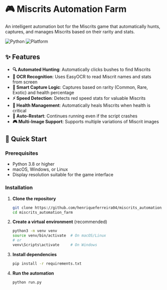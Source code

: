 # 🎮 Miscrits Automation Farm

An intelligent automation bot for the Miscrits game that automatically hunts, captures, and manages Miscrits based on their rarity and stats.

![Python](https://img.shields.io/badge/python-v3.8+-blue.svg)
![Platform](https://img.shields.io/badge/platform-macOS%20%7C%20Windows%20%7C%20Linux-lightgrey.svg)

## ✨ Features

- **🔍 Automated Hunting**: Automatically clicks bushes to find Miscrits
- **📸 OCR Recognition**: Uses EasyOCR to read Miscrit names and stats from screen
- **🎯 Smart Capture Logic**: Captures based on rarity (Common, Rare, Exotic) and health percentage
- **⚡ Speed Detection**: Detects red speed stats for valuable Miscrits
- **🏥 Health Management**: Automatically heals Miscrits when health is critical
- **🔄 Auto-Restart**: Continues running even if the script crashes
- **🎮 Multi-Image Support**: Supports multiple variations of Miscrit images

## 🚀 Quick Start

### Prerequisites

- Python 3.8 or higher
- macOS, Windows, or Linux
- Display resolution suitable for the game interface

### Installation

1. **Clone the repository**

   ```bash
   git clone https://github.com/henriqueferreira04/miscrits_automation_farm.git
   cd miscrits_automation_farm
   ```

2. **Create a virtual environment** (recommended)

   ```bash
   python3 -m venv venv
   source venv/bin/activate  # On macOS/Linux
   # or
   venv\Scripts\activate     # On Windows
   ```

3. **Install dependencies**

   ```bash
   pip install -r requirements.txt
   ```

4. **Run the automation**

   ```bash
   python run.py
   ```

